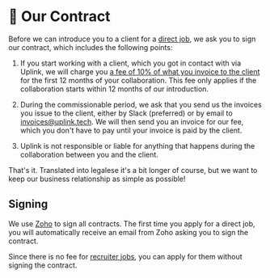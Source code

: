 # 📄 Our Contract

Before we can introduce you to a client for a [direct job](040-direct-jobs.md), we ask you to sign our contract, which includes the following points:

1. If you start working with a client, which you got in contact with via Uplink, we will charge you [a fee of 10% of what you invoice to the client](090-our-fee.md) for the first 12 months of your collaboration. This fee only applies if the collaboration starts within 12 months of our introduction.

2. During the commissionable period, we ask that you send us the invoices you issue to the client, either by Slack (preferred) or by email to [invoices@uplink.tech](mailto:invoices@uplink.tech). We will then send you an invoice for our fee, which you don't have to pay until your invoice is paid by the client.

3. Uplink is not responsible or liable for anything that happens during the collaboration between you and the client.

That's it. Translated into legalese it's a bit longer of course, but we want to keep our business relationship as simple as possible!

## Signing

We use [Zoho](https://www.zoho.com/sign/) to sign all contracts. The first time you apply for a direct job, you will automatically receive an email from Zoho asking you to sign the contract.

Since there is no fee for [recruiter jobs](050-recruiter-jobs.md), you can apply for them without signing the contract.
